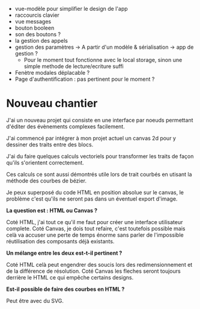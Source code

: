 - vue-modèle pour simplifier le design de l'app
- raccourcis clavier
- vue messages
- bouton booleen
- son des boutons ?
- la gestion des appels
- gestion des paramètres -> A partir d'un modèle & sérialisation -> app de gestion ?
  - Pour le moment tout fonctionne avec le local storage, sinon une simple methode de lecture/ecriture suffi
- Fenètre modales déplacable ?
- Page d'authentification : pas pertinent pour le moment ?

# Nouveau chantier

J'ai un nouveau projet qui consiste en une interface par noeuds permettant d'éditer des évènements complexes facilement.

J'ai commencé par intégrer à mon projet actuel un canvas 2d pour y dessiner des traits entre des blocs.

J'ai du faire quelques calculs vectoriels pour transformer les traits de façon qu'ils s'orientent correctement.

Ces calculs ce sont aussi démontrés utile lors de trait courbés en utisant la méthode des courbes de bézier.

Je peux superposé du code HTML en position absolue sur le canvas, le problème c'est qu'ils ne seront pas dans un éventuel export d'image.

**La question est : HTML ou Canvas ?**

Coté HTML, j'ai tout ce qu'il me faut pour créer une interface utilisateur complete.
Coté Canvas, je dois tout refaire, c'est toutefois possible mais celà va accuser une perte de temps énorme sans parler de l'impossible réutilisation des composants déjà existants.

**Un mélange entre les deux est-t-il pertinent ?**

Coté HTML celà peut engendrer des soucis lors des redimensionnement et de la différence de résolution.
Coté Canvas les fleches seront toujours derrière le HTML ce qui empêche certains designs.

**Est-il possible de faire des courbes en HTML ?**

Peut être avec du SVG.